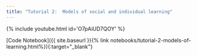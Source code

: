 ```yaml
---
title: "Tutorial 2:  Models of social and individual learning"
---
```


{% include youtube.html id='O7pAiUD7QOY' %}

[Code Notebook]({{ site.baseurl }}{% link notebooks/tutorial-2-models-of-learning.html%}){:target="_blank"}
